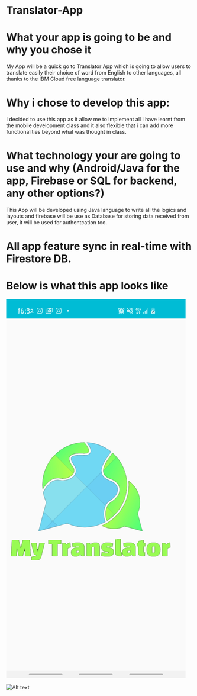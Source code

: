 # Translator-App

# What your app is going to be and why you chose it

My App will be a quick go to Translator App which is going to allow users to translate easily their choice of word from English
 to other languages, all thanks to the IBM Cloud free language translator.

 # Why i chose to develop this app: 
 
I decided to use this app as it allow me to implement all i have learnt from the mobile development class and it also flexible that i can add more functionalities beyond what was thought in class.

# What technology your are going to use and why (Android/Java for the app, Firebase or SQL for backend, any other options?)

This App will be developed using Java language to write all the logics and layouts and firebase will be use as Database for storing data received from user, it will be used for authentcation too.

# All app feature sync in real-time with Firestore DB.

# Below is what this app looks like

![Alt text](/app/screenshot%20translate/Screenshot_20200530-163205_My%20Translator.jpg?raw=true "Optional Title")

![Alt text](/app/screenshot/Screenshot%202020-05-19%20at%2013.12.04.png?raw=true "Optional Title")
